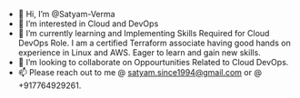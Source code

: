 - 👋 Hi, I’m @Satyam-Verma
- 👀 I’m interested in Cloud and DevOps
- 🌱 I’m currently learning and Implementing Skills Required for Cloud DevOps Role. I am a certified Terraform associate having good hands on experience in Linux and AWS. Eager to learn and gain new skills.
- 💞️ I’m looking to collaborate on Oppourtunities Related to Cloud DevOps.
- 📫 Please reach out to me @ satyam.since1994@gmail.com or @ +917764929261.

<!---
Satyam-V/Satyam-V is a ✨ special ✨ repository because its `README.md` (this file) appears on your GitHub profile.
You can click the Preview link to take a look at your changes.
--->
